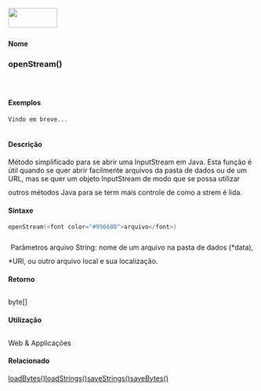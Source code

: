 <img height="40" src="../images/1pix.gif" width="100"/>
<img height="1" src="../images/1pix.gif" width="20"/>
<img height="1" src="../images/1pix.gif" width="555"/>

#### Nome
### openStream()
<img height="25" src="../images/1pix.gif" width="1"/>

#### Exemplos

```pde
Vindo em breve... 
 

```

#### Descrição
Método simplificado para se abrir uma
InputStream em Java. Esta função é útil
quando se quer abrir facilmente arquivos da pasta de dados ou de um
URL, mas se quer um objeto InputStream de modo que se possa utilizar
outros métodos Java para se term mais controle de como a strem
é lida.
<img height="25" src="../images/1pix.gif" width="1"/>

#### Sintaxe
```pde
openStream(<font color="#996600">arquivo</font>)

```
<img height="25" src="../images/1pix.gif" width="1"/>
Parâmetros
arquivo
String: nome de um arquivo na pasta de dados (*data), *URl, ou outro arquivo local e sua localização.
<img height="25" src="../images/1pix.gif" width="1"/>

#### Retorno

	
byte[]
<img height="25" src="../images/1pix.gif" width="1"/>

#### Utilização

	
Web & Applicações
<img height="25" src="../images/1pix.gif" width="1"/>

#### Relacionado
[loadBytes()](loadBytes_)[loadStrings()](loadStrings_)[saveStrings()](saveStrings_)[saveBytes() ](saveBytes_)
